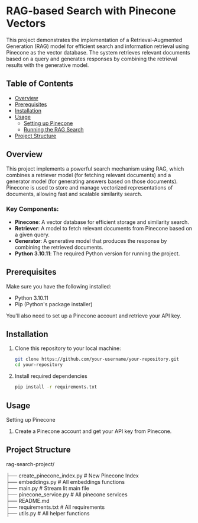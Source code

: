 # RAG-based Search with Pinecone Vectors

This project demonstrates the implementation of a Retrieval-Augmented Generation (RAG) model for efficient search and information retrieval using Pinecone as the vector database. The system retrieves relevant documents based on a query and generates responses by combining the retrieval results with the generative model.

## Table of Contents

- [Overview](#overview)
- [Prerequisites](#prerequisites)
- [Installation](#installation)
- [Usage](#usage)
  - [Setting up Pinecone](#setting-up-pinecone)
  - [Running the RAG Search](#running-the-rag-search)
- [Project Structure](#project-structure)

## Overview

This project implements a powerful search mechanism using RAG, which combines a retriever model (for fetching relevant documents) and a generator model (for generating answers based on those documents). Pinecone is used to store and manage vectorized representations of documents, allowing fast and scalable similarity search.

### Key Components:

- **Pinecone**: A vector database for efficient storage and similarity search.
- **Retriever**: A model to fetch relevant documents from Pinecone based on a given query.
- **Generator**: A generative model that produces the response by combining the retrieved documents.
- **Python 3.10.11**: The required Python version for running the project.

## Prerequisites

Make sure you have the following installed:

- Python 3.10.11
- Pip (Python's package installer)

You'll also need to set up a Pinecone account and retrieve your API key.

## Installation

1. Clone this repository to your local machine:
   
   ```bash
   git clone https://github.com/your-username/your-repository.git
   cd your-repository

2. Install required dependencies

   ```bash
   pip install -r requirements.txt

## Usage

Setting up Pinecone
1. Create a Pinecone account and get your API key from Pinecone.

## Project Structure

rag-search-project/

├── create_pinecone_index.py # New Pinecone Index  
├── embeddings.py # All embeddings functions      
├── main.py # Stream lit main file     
├── pinecone_service.py # All pinecone services      
├── README.md            
├── requirements.txt # All requirements            
├── utils.py # All helper functions
